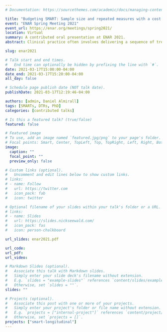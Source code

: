 ```yaml
---
# Documentation: https://sourcethemes.com/academic/docs/managing-content/

title: "Budgeting SMART: Sample size and repeated measures with a cost constraint in a longitudinal sequential, multiple-assignment randomized trial"
event: "ENAR Spring Meeting 2021"
event_url: https://enar.org/meetings/spring2021/
location: Virtual
summary: A contributed oral presentation at ENAR 2021.
abstract: Clinical practice often involves delivering a sequence of treatments which adapts to a patient’s changing needs. A dynamic treatment regimen (DTR) is a sequence of pre-specified decision rules which, based on a patient’s ongoing data, recommend interventions at multiple stages of treatment. The sequential, multiple-assignment randomized trial (SMART) is a tool which can be used in the development of a high-quality DTR. Often, SMARTs involve longitudinal outcomes collected over the course of the trial. An important consideration in the design of a longitudinal-outcome SMART, as with any trial, is both the sample size and number of measurement occasions. We develop sample size formulae for a common SMART design with a longitudinal outcome in which the primary aim is to compare, at end-of-study, two embedded DTRs which recommend different first-stage treatments. We discuss practical and statistical considerations in choosing between adding individuals or measurement occasions, subject to a fixed cost constraint, while respecting the unique features of a SMART, including modeling constraints and over/under-representation of sequences of treatment among participants.

slug: enar2021

# Talk start and end times.
#   End time can optionally be hidden by prefixing the line with `#`.
date: 2021-03-17T15:00:00-04:00
date_end: 2021-03-17T15:20:00-04:00
all_day: false

# Schedule page publish date (NOT talk date).
publishDate: 2021-03-17T12:19:46-04:00

authors: [admin, Daniel Almirall]
tags: [SMARTs, DTRs, PhD]
categories: [contributed talks]

# Is this a featured talk? (true/false)
featured: false

# Featured image
# To use, add an image named `featured.jpg/png` to your page's folder. 
# Focal points: Smart, Center, TopLeft, Top, TopRight, Left, Right, BottomLeft, Bottom, BottomRight.
image:
  caption: ""
  focal_point: ""
  preview_only: false

# Custom links (optional).
#   Uncomment and edit lines below to show custom links.
# links:
# - name: Follow
#   url: https://twitter.com
#   icon_pack: fab
#   icon: twitter

# Optional filename of your slides within your talk's folder or a URL.
# links:
# - name: Slides
#   url: https://slides.nickseewald.com/
#   icon_pack: fas
#   icon: person-chalkboard

url_slides: enar2021.pdf

url_code:
url_pdf:
url_video:

# Markdown Slides (optional).
#   Associate this talk with Markdown slides.
#   Simply enter your slide deck's filename without extension.
#   E.g. `slides = "example-slides"` references `content/slides/example-slides.md`.
#   Otherwise, set `slides = ""`.
slides: ""

# Projects (optional).
#   Associate this post with one or more of your projects.
#   Simply enter your project's folder or file name without extension.
#   E.g. `projects = ["internal-project"]` references `content/project/deep-learning/index.md`.
#   Otherwise, set `projects = []`.
projects: ["smart-longitudinal"]
---
```

